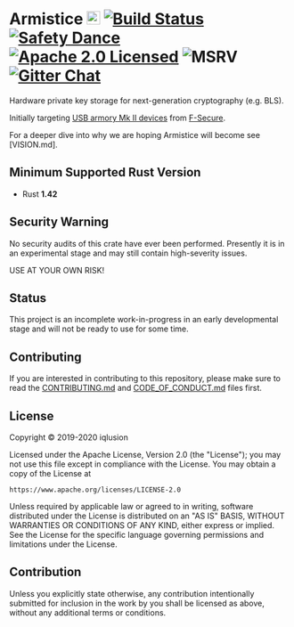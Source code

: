 # Armistice <a href="https://www.iqlusion.io"><img src="https://storage.googleapis.com/iqlusion-production-web/img/logo/iqlusion-rings-sm.png" alt="iqlusion" width="24" height="24"></a> [![Build Status][build-image]][build-link] [![Safety Dance][safety-image]][safety-link] [![Apache 2.0 Licensed][license-image]][license-link] ![MSRV][msrv-image] [![Gitter Chat][gitter-image]][gitter-link]

Hardware private key storage for next-generation cryptography (e.g. BLS).

Initially targeting [USB armory Mk II devices] from [F-Secure].

For a deeper dive into why we are hoping Armistice will become see [VISION.md].

## Minimum Supported Rust Version

- Rust **1.42**

## Security Warning

No security audits of this crate have ever been performed. Presently it is in
an experimental stage and may still contain high-severity issues.

USE AT YOUR OWN RISK!

## Status

This project is an incomplete work-in-progress in an early developmental
stage and will not be ready to use for some time.

## Contributing

If you are interested in contributing to this repository, please make sure to
read the [CONTRIBUTING.md] and [CODE_OF_CONDUCT.md] files first.

## License

Copyright © 2019-2020 iqlusion

Licensed under the Apache License, Version 2.0 (the "License");
you may not use this file except in compliance with the License.
You may obtain a copy of the License at

    https://www.apache.org/licenses/LICENSE-2.0

Unless required by applicable law or agreed to in writing, software
distributed under the License is distributed on an "AS IS" BASIS,
WITHOUT WARRANTIES OR CONDITIONS OF ANY KIND, either express or implied.
See the License for the specific language governing permissions and
limitations under the License.

## Contribution

Unless you explicitly state otherwise, any contribution intentionally
submitted for inclusion in the work by you shall be licensed as above,
without any additional terms or conditions.

[//]: # (badges)

[build-image]: https://github.com/iqlusioninc/armistice/workflows/Rust/badge.svg?branch=develop&event=push
[build-link]: https://github.com/iqlusioninc/armistice/actions
[safety-image]: https://img.shields.io/badge/unsafe-forbidden-success.svg
[safety-link]: https://github.com/rust-secure-code/safety-dance/
[license-image]: https://img.shields.io/badge/license-Apache2.0-blue.svg
[license-link]: https://github.com/iqlusioninc/armistice/blob/develop/LICENSE
[msrv-image]: https://img.shields.io/badge/rustc-1.42+-red.svg
[gitter-image]: https://badges.gitter.im/iqlusioninc/community.svg
[gitter-link]: https://gitter.im/iqlusioninc/community

[//]: # (general links)

[USB armory Mk II devices]: https://github.com/iqlusioninc/armistice/tree/develop/usbarmory
[F-Secure]: https://foundry.f-secure.com/
[CONTRIBUTING.md]: https://github.com/iqlusioninc/armistice/blob/develop/CONTRIBUTING.md
[CODE_OF_CONDUCT.md]: https://github.com/iqlusioninc/armistice/blob/develop/CODE_OF_CONDUCT.md
